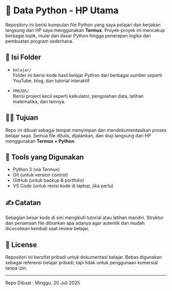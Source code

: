 # 📱 Data Python - HP Utama

Repository ini berisi kumpulan file Python yang saya pelajari dan kerjakan langsung dari HP saya menggunakan **Termux**. Proyek-proyek ini mencakup berbagai topik, mulai dari dasar Python hingga penerapan logika dan pembuatan program sederhana.

## 📁 Isi Folder

- `belajar/`  
  Folder ini berisi kode hasil belajar Python dari berbagai sumber seperti YouTube, blog, dan tutorial interaktif.

- `PROJEK/`  
  Berisi project kecil seperti kalkulator, pengolahan data, latihan matematika, dan lainnya.

## 🧑‍💻 Tujuan

Repo ini dibuat sebagai tempat menyimpan dan mendokumentasikan proses belajar saya. Semua file ditulis, dijalankan, dan diuji langsung dari HP menggunakan **Termux + Python**.

## 📌 Tools yang Digunakan

- Python 3 (via Termux)
- Git (untuk version control)
- GitHub (untuk backup & portfolio)
- VS Code (untuk revisi kode di laptop, jika perlu)

## ✍️ Catatan

Sebagian besar kode di sini mengikuti tutorial atau latihan mandiri. Struktur dan penamaan file dibiarkan apa adanya agar autentik dan mudah dicocokkan kembali saat review belajar.

## 🔗 License

Repositori ini bersifat pribadi untuk dokumentasi belajar. Bebas digunakan sebagai referensi belajar pribadi, tapi tidak untuk penggunaan komersial tanpa izin.

---
Repo Dibuat : Minggu, 20 Juli 2025
